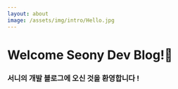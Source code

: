 ```yaml
---
layout: about
image: /assets/img/intro/Hello.jpg
---
```

# Welcome Seony Dev Blog!💐

<!--author-->

### 서니의 개발 블로그에 오신 것을 환영합니다 ! 
